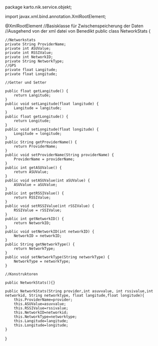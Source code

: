 
package karto.nik.service.objekt;

import javax.xml.bind.annotation.XmlRootElement;

@XmlRootElement
//Basisklasse für Zwischenspeicherung der Daten
//Ausgehend von der xml datei von Benedikt
public class NetworkStats {

	//Networkstats
	private String ProviderName;
	private int ASUValue;
	private int RSSIValue;
	private int NetworkID;
	private String NetworkType;
	//GPS
	private float Langitude;
	private float Longitude;
	
	//Getter und Setter
	
	public float getLangitude() {
		return Langitude;
	}
	public void setLangitude(float langitude) {
		Langitude = langitude;
	}
	public float getLongitude() {
		return Longitude;
	}
	public void setLongitude(float longitude) {
		Longitude = longitude;
	}
	public String getProviderName() {
		return ProviderName;
	}
	public void setProviderName(String providerName) {
		ProviderName = providerName;
	}
	public int getASUValue() {
		return ASUValue;
	}
	public void setASUValue(int aSUValue) {
		ASUValue = aSUValue;
	}
	public int getRSSIValue() {
		return RSSIValue;
	}
	public void setRSSIValue(int rSSIValue) {
		RSSIValue = rSSIValue;
	}
	public int getNetworkID() {
		return NetworkID;
	}
	public void setNetworkID(int networkID) {
		NetworkID = networkID;
	}
	public String getNetworkType() {
		return NetworkType;
	}
	public void setNetworkType(String networkType) {
		NetworkType = networkType;
	}
	
	//Konstruktoren
	
	public NetworkStats(){}
	
	public NetworkStats(String provider,int asuvvalue, int rssivalue,int networkid, String networktype, float langitude,float longitude){
		this.ProviderName=provider;
		this.ASUValue=asuvvalue;
		this.RSSIValue=rssivalue;
		this.NetworkID=networkid;
		this.NetworkType=networktype;
		this.Langitude=langitude;
		this.Longitude=longitude;
	}
}


